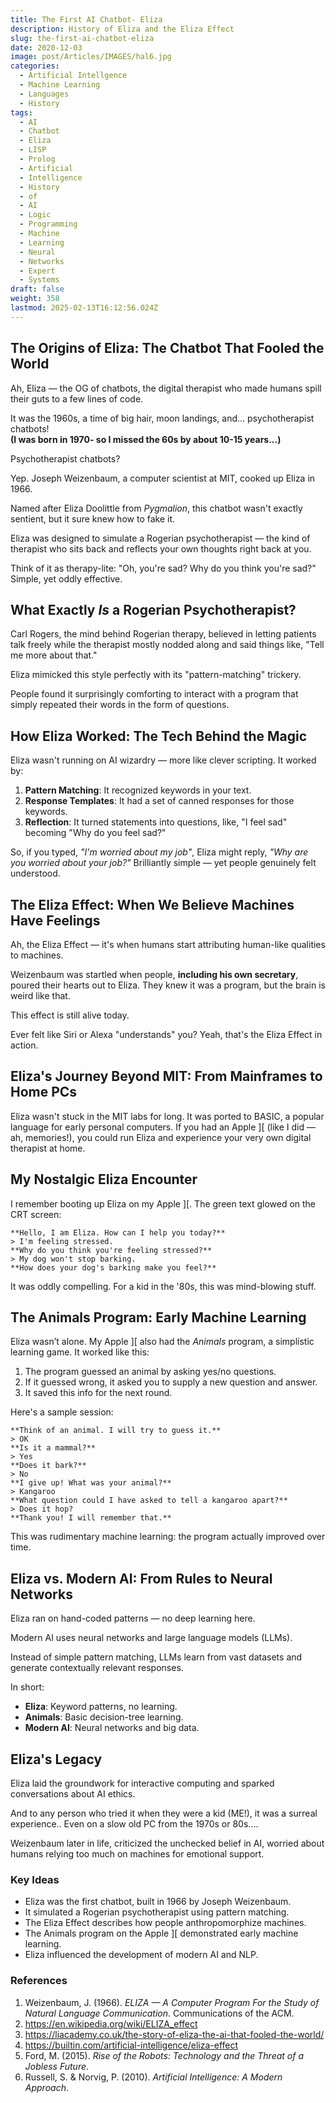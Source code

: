 ```yaml
---
title: The First AI Chatbot- Eliza
description: History of Eliza and the Eliza Effect
slug: the-first-ai-chatbot-eliza
date: 2020-12-03
image: post/Articles/IMAGES/hal6.jpg
categories:
  - Artificial Intellgence
  - Machine Learning
  - Languages
  - History
tags:
  - AI
  - Chatbot
  - Eliza
  - LISP
  - Prolog
  - Artificial
  - Intelligence
  - History
  - of
  - AI
  - Logic
  - Programming
  - Machine
  - Learning
  - Neural
  - Networks
  - Expert
  - Systems
draft: false
weight: 358
lastmod: 2025-02-13T16:12:56.024Z
---
```

## The Origins of Eliza: The Chatbot That Fooled the World

Ah, Eliza — the OG of chatbots, the digital therapist who made humans spill their guts to a few lines of code.

It was the 1960s, a time of big hair, moon landings, and... psychotherapist chatbots!\
**(I was born in 1970- so I missed the 60s by about 10-15 years...)**

Psychotherapist chatbots?

Yep. Joseph Weizenbaum, a computer scientist at MIT, cooked up Eliza in 1966.

Named after Eliza Doolittle from *Pygmalion*, this chatbot wasn't exactly sentient, but it sure knew how to fake it.

Eliza was designed to simulate a Rogerian psychotherapist — the kind of therapist who sits back and reflects your own thoughts right back at you.

Think of it as therapy-lite: "Oh, you're sad? Why do you think you're sad?" Simple, yet oddly effective.

## What Exactly *Is* a Rogerian Psychotherapist?

Carl Rogers, the mind behind Rogerian therapy, believed in letting patients talk freely while the therapist mostly nodded along and said things like, "Tell me more about that."

Eliza mimicked this style perfectly with its "pattern-matching" trickery.

People found it surprisingly comforting to interact with a program that simply repeated their words in the form of questions.

## How Eliza Worked: The Tech Behind the Magic

Eliza wasn't running on AI wizardry — more like clever scripting. It worked by:

1. **Pattern Matching**: It recognized keywords in your text.
2. **Response Templates**: It had a set of canned responses for those keywords.
3. **Reflection**: It turned statements into questions, like, "I feel sad" becoming "Why do you feel sad?"

So, if you typed, *"I'm worried about my job"*, Eliza might reply, *"Why are you worried about your job?"* Brilliantly simple — yet people genuinely felt understood.

## The Eliza Effect: When We Believe Machines Have Feelings

Ah, the Eliza Effect — it's when humans start attributing human-like qualities to machines.

Weizenbaum was startled when people, **including his own secretary**, poured their hearts out to Eliza. They knew it was a program, but the brain is weird like that.

This effect is still alive today.

Ever felt like Siri or Alexa "understands" you? Yeah, that's the Eliza Effect in action.

## Eliza's Journey Beyond MIT: From Mainframes to Home PCs

Eliza wasn't stuck in the MIT labs for long. It was ported to BASIC, a popular language for early personal computers. If you had an Apple ]\[ (like I did — ah, memories!), you could run Eliza and experience your very own digital therapist at home.

## My Nostalgic Eliza Encounter

I remember booting up Eliza on my Apple ]\[. The green text glowed on the CRT screen:

```plaintext
**Hello, I am Eliza. How can I help you today?**
> I'm feeling stressed.
**Why do you think you're feeling stressed?**
> My dog won't stop barking.
**How does your dog's barking make you feel?**
```

It was oddly compelling. For a kid in the '80s, this was mind-blowing stuff.

## The Animals Program: Early Machine Learning

Eliza wasn’t alone. My Apple ]\[ also had the *Animals* program, a simplistic learning game. It worked like this:

1. The program guessed an animal by asking yes/no questions.
2. If it guessed wrong, it asked you to supply a new question and answer.
3. It saved this info for the next round.

Here's a sample session:

```plaintext
**Think of an animal. I will try to guess it.**
> OK
**Is it a mammal?**
> Yes
**Does it bark?**
> No
**I give up! What was your animal?**
> Kangaroo
**What question could I have asked to tell a kangaroo apart?**
> Does it hop?
**Thank you! I will remember that.**
```

This was rudimentary machine learning: the program actually improved over time.

## Eliza vs. Modern AI: From Rules to Neural Networks

Eliza ran on hand-coded patterns — no deep learning here.

Modern AI uses neural networks and large language models (LLMs).

Instead of simple pattern matching, LLMs learn from vast datasets and generate contextually relevant responses.

In short:

* **Eliza**: Keyword patterns, no learning.
* **Animals**: Basic decision-tree learning.
* **Modern AI**: Neural networks and big data.

## Eliza's Legacy

Eliza laid the groundwork for interactive computing and sparked conversations about AI ethics.

And to any person who tried it when they were a kid (ME!), it was a surreal experience.. Even on a slow old PC from the 1970s or 80s....

Weizenbaum later in life, criticized the unchecked belief in AI, worried about humans relying too much on machines for emotional support.

### Key Ideas

* Eliza was the first chatbot, built in 1966 by Joseph Weizenbaum.
* It simulated a Rogerian psychotherapist using pattern matching.
* The Eliza Effect describes how people anthropomorphize machines.
* The Animals program on the Apple ]\[ demonstrated early machine learning.
* Eliza influenced the development of modern AI and NLP.

### References

1. Weizenbaum, J. (1966). *ELIZA — A Computer Program For the Study of Natural Language Communication*. Communications of the ACM.
2. <https://en.wikipedia.org/wiki/ELIZA_effect>
3. <https://liacademy.co.uk/the-story-of-eliza-the-ai-that-fooled-the-world/>
4. <https://builtin.com/artificial-intelligence/eliza-effect>
5. Ford, M. (2015). *Rise of the Robots: Technology and the Threat of a Jobless Future*.
6. Russell, S. & Norvig, P. (2010). *Artificial Intelligence: A Modern Approach*.
